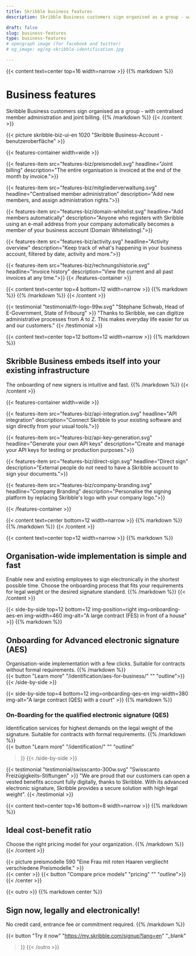 ```yaml
---
title: Skribble business features
description: Skribble Business customers sign organised as a group - with centralised member administration, joint billing and embeds itself into your existing infrastructure.

draft: false
slug: business-features
type: business-features
# opengraph image (for facebook and twitter)
# og_image: og/og-skribble-identification.jpg

---
```


{{< content text=center top=16 width=narrow >}}
{{% markdown %}}
# Business features
Skribble Business customers sign organised as a group - with
 centralised member administration and joint billing.
{{% /markdown %}}
{{< /content >}}

{{< picture skribble-biz-ui-en 1020 "Skribble Business-Account - benutzeroberfläche" >}}

{{< features-container width=wide >}}

  {{< features-item src="features-biz/preismodell.svg"
    headline="Joint billing"
    description="The entire organisation is invoiced at the end of the month by invoice.">}}

  {{< features-item src="features-biz/mitgliederverwaltung.svg"
    headline="Centralised member administration"
    description="Add new members, and assign administration rights.">}}

  {{< features-item src="features-biz/domain-whitelist.svg"
    headline="Add members automatically"
    description="Anyone who registers with Skribble using an e-mail address from your company automatically becomes a member of your business account (Domain Whitelisting).">}}

  {{< features-item src="features-biz/activity.svg"
    headline="Activity overview"
    description="Keep track of what's happening in your business account, filtered by date, activity and more.">}}

  {{< features-item src="features-biz/rechnungshistorie.svg"
    headline="Invoice history"
    description="View the current and all past invoices at any time.">}}
{{< /features-container >}}

{{< content text=center top=4 bottom=12 width=narrow >}}
{{% markdown %}}
{{% /markdown %}}
{{< /content >}}

[//]: # (--------------------------------------------------------------------------------------------------------------)

{{< testimonial "testimonial/fr-logo-99w.svg" "Stéphane Schwab, Head of E-Government, State of Fribourg" >}}
"Thanks to Skribble, we can digitize administrative processes from A to Z.
This makes everyday life easier for
us and our customers." {{< /testimonial >}}

[//]: # (--------------------------------------------------------------------------------------------------------------)

{{< content text=center top=12 bottom=12 width=narrow >}}
{{% markdown %}}
## Skribble Business embeds itself into your existing infrastructure
The onboarding of new signers is intuitive and fast.
{{% /markdown %}}
{{< /content >}}

{{< features-container width=wide >}}

  {{< features-item src="features-biz/api-integration.svg"
    headline="API integration"
    description="Connect Skribble to your existing software and sign directly from your usual tools.">}}

  {{< features-item src="features-biz/api-key-generation.svg"
    headline="Generate your own API keys"
    description="Create and manage your API keys for testing or production purposes.">}}

  {{< features-item src="features-biz/direct-sign.svg"
    headline="Direct sign"
    description="External people do not need to have a Skribble account to sign your documents.">}}
    
  {{< features-item src="features-biz/company-branding.svg"
    headline="Company Branding"
    description="Personalise the signing platform by replacing Skribble's logo with your company logo.">}}

{{< /features-container >}}

{{< content text=center bottom=12 width=narrow >}}
{{% markdown %}}
{{% /markdown %}}
{{< /content >}}


[//]: # (--------------------------------------------------------------------------------------------------------------)

{{< content text=center top=12 width=narrow >}}
{{% markdown %}}
## Organisation-wide implementation is simple and fast
Enable new and existing employees to sign electronically
in the shortest possible time. Choose the onboarding process that fits your requirements for legal weight or the desired signature standard.
{{% /markdown %}}
{{< /content >}}

[//]: # (--------------------------------------------------------------------------------------------------------------)

{{< side-by-side top=12 bottom=12 img-position=right img=onboarding-aes-en img-width=460 img-alt="A large contract (FES) in front of a house" >}}
{{% markdown %}}
## Onboarding for Advanced electronic signature (AES)
Organisation-wide implementation with a few clicks.
Suitable for contracts without formal requirements.
{{% /markdown %}}
<br>
{{< button
  "Learn more"
  "/identification/aes-for-business/"
  ""
  "outline">}}
{{< /side-by-side >}}

[//]: # (--------------------------------------------------------------------------------------------------------------)

{{< side-by-side top=4 bottom=12 img=onboarding-qes-en img-width=380 img-alt="A large contract (QES) with a court" >}}
{{% markdown %}}
### On-Boarding for the qualified electronic signature (QES)
Identification services for highest demands on the legal weight of the signature. Suitable for contracts with formal requirements.
{{% /markdown %}}
<br>
{{< button
  "Learn more"
  "/identification/"
  ""
  "outline"
>}}
{{< /side-by-side >}}

[//]: # (--------------------------------------------------------------------------------------------------------------)

{{< testimonial "testimonial/swisscanto-300w.svg" "Swisscanto Freizügigkeits-Stiftungen" >}}
"We are proud that our customers can open a vested benefits account fully digitally, thanks to Skribble. With its advanced electronic signature, Skribble provides a secure solution with high legal weight". {{< /testimonial >}}

[//]: # (--------------------------------------------------------------------------------------------------------------)


{{< content text=center top=16 bottom=8 width=narrow >}}
{{% markdown %}}
## Ideal cost-benefit ratio
Choose the right pricing model for your organization.
{{% /markdown %}}
{{< /content >}}

{{< picture preismodelle 590 "Eine Frau mit roten Haaren vergliecht verschiedene Preismodelle." >}}
<br>
{{< center >}}
{{< button
  "Compare price models"
  "pricing"
  ""
  "outline">}}
{{< /center >}}

[//]: # (--------------------------------------------------------------------------------------------------------------)

{{< outro >}}
{{% markdown center %}}
## Sign now, legally and electronically!
No credit card, entrance fee or commitment required.
{{% /markdown %}}

{{< button
  "Try it now"
  "https://my.skribble.com/signup?lang=en"
  "_blank"
>}}
{{< /outro >}}
